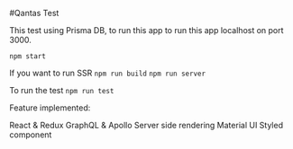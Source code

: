 #Qantas Test

This test using Prisma DB, to run this app  to run this app localhost on port 3000.

`npm start`

If you want to run SSR
`npm run build`
`npm run server`

To run the test
`npm run test`


Feature implemented:

React & Redux
GraphQL & Apollo
Server side rendering
Material UI
Styled component
